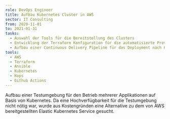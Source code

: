 ```yaml
---
role: DevOps Engineer
title: Aufbau Kubernetes Cluster in AWS
sector: IT Consulting
from: 2020-11-01
to: 2021-01-31
tasks:
  - Auswahl der Tools für die Bereitstellung des Clusters
  - Entwicklung der Terraform Konfiguration für die automatisierte Provisionierung des Clusters
  - Aufbau einer Continuous Delivery Pipeline für das Deployment nach Kubernetes
tools:
  - AWS
  - Terraform
  - Ansible
  - Kubernetes
  - Kops
  - Github Actions
---
```


Aufbau einer Testumgebung für den Betrieb mehrerer Applikationen auf Basis von Kubernetes. Da eine Hochverfügbarkeit für die Testumgebung nicht nötig war, wurde aus Kostengründen eine Alternative zu dem von AWS bereitgestellten Elastic Kubernetes Service gesucht.
